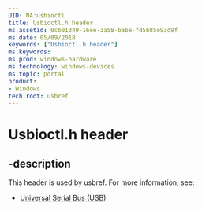 ```yaml
---
UID: NA:usbioctl
title: Usbioctl.h header
ms.assetid: 0cb01349-16ee-3a58-babe-fd5b85e93d9f
ms.date: 05/09/2018
keywords: ["Usbioctl.h header"]
ms.keywords: 
ms.prod: windows-hardware
ms.technology: windows-devices
ms.topic: portal
product:
- Windows
tech.root: usbref
---
```


# Usbioctl.h header


## -description


This header is used by usbref. For more information, see:

- [Universal Serial Bus (USB)](../_usbref/index.md)
